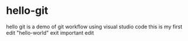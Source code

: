 # hello-git
hello git is a demo of git workflow using visual studio code
 this is my first edit "hello-world"
 exit
 important edit